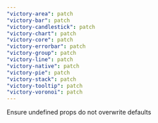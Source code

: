 ```yaml
---
"victory-area": patch
"victory-bar": patch
"victory-candlestick": patch
"victory-chart": patch
"victory-core": patch
"victory-errorbar": patch
"victory-group": patch
"victory-line": patch
"victory-native": patch
"victory-pie": patch
"victory-stack": patch
"victory-tooltip": patch
"victory-voronoi": patch
---
```


Ensure undefined props do not overwrite defaults
